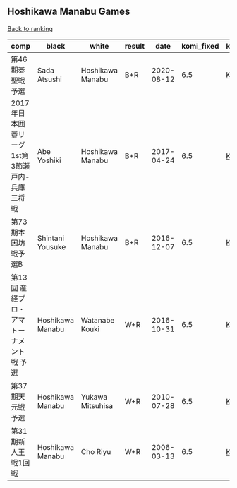 ## Hoshikawa Manabu Games

[Back to ranking](../../index.md)




| **comp** | **black** | **white** | **result** | **date** | **komi_fixed** | **kifu** | 
| --- | --- | --- | --- | --- | --- | --- |
| 第46期碁聖戦予選 | Sada Atsushi | Hoshikawa Manabu | B+R | 2020-08-12 | 6.5 | [Kifu](https://kifudepot.net/kifucontents.php?id=4MvwEROg%2BM43%2BRRu4iN7Nw%3D%3D) | 
| 2017年日本囲碁リーグ1st第3節瀬戸内-兵庫三将戦 | Abe Yoshiki | Hoshikawa Manabu | B+R | 2017-04-24 | 6.5 | [Kifu](https://kifudepot.net/kifucontents.php?id=yp3FGwsmwJADJPN9dOZIPQ%3D%3D) | 
| 第73期本因坊戦予選B | Shintani Yousuke | Hoshikawa Manabu | B+R | 2016-12-07 | 6.5 | [Kifu](https://kifudepot.net/kifucontents.php?id=I5Ai5yHTyzsI1IPJYDP%2BQg%3D%3D) | 
| 第13回 産経プロ・アマトーナメント戦 予選 | Hoshikawa Manabu | Watanabe Kouki | W+R | 2016-10-31 | 6.5 | [Kifu](https://kifudepot.net/kifucontents.php?id=15EDTcpl4UVr35vR6xd7zA%3D%3D) | 
| 第37期天元戦予選 | Hoshikawa Manabu | Yukawa Mitsuhisa | W+R | 2010-07-28 | 6.5 | [Kifu](https://kifudepot.net/kifucontents.php?id=6LzicsWA3BuAsW6Oa6r4Xw%3D%3D) | 
| 第31期新人王戦1回戦 | Hoshikawa Manabu | Cho Riyu | W+R | 2006-03-13 | 6.5 | [Kifu](https://kifudepot.net/kifucontents.php?id=LYNLtuWHBo8pKXkCH6cYug%3D%3D) |




